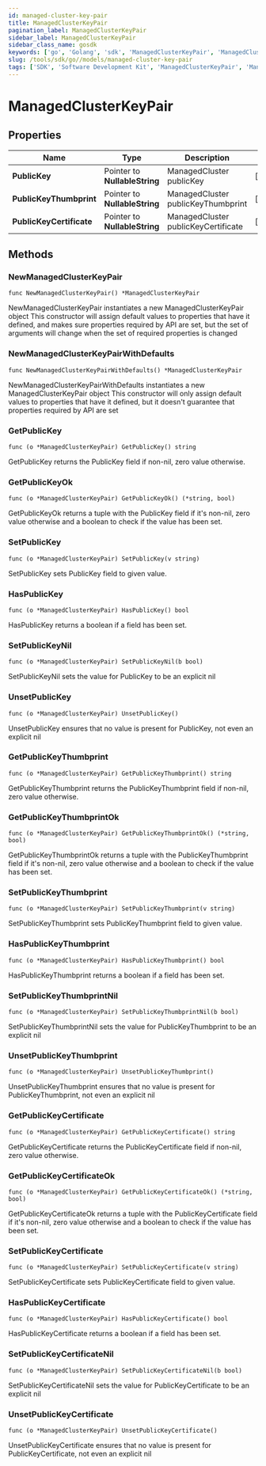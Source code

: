 ```yaml
---
id: managed-cluster-key-pair
title: ManagedClusterKeyPair
pagination_label: ManagedClusterKeyPair
sidebar_label: ManagedClusterKeyPair
sidebar_class_name: gosdk
keywords: ['go', 'Golang', 'sdk', 'ManagedClusterKeyPair', 'ManagedClusterKeyPair'] 
slug: /tools/sdk/go//models/managed-cluster-key-pair
tags: ['SDK', 'Software Development Kit', 'ManagedClusterKeyPair', 'ManagedClusterKeyPair']
---
```


# ManagedClusterKeyPair

## Properties

Name | Type | Description | Notes
------------ | ------------- | ------------- | -------------
**PublicKey** | Pointer to **NullableString** | ManagedCluster publicKey | [optional] 
**PublicKeyThumbprint** | Pointer to **NullableString** | ManagedCluster publicKeyThumbprint | [optional] 
**PublicKeyCertificate** | Pointer to **NullableString** | ManagedCluster publicKeyCertificate | [optional] 

## Methods

### NewManagedClusterKeyPair

`func NewManagedClusterKeyPair() *ManagedClusterKeyPair`

NewManagedClusterKeyPair instantiates a new ManagedClusterKeyPair object
This constructor will assign default values to properties that have it defined,
and makes sure properties required by API are set, but the set of arguments
will change when the set of required properties is changed

### NewManagedClusterKeyPairWithDefaults

`func NewManagedClusterKeyPairWithDefaults() *ManagedClusterKeyPair`

NewManagedClusterKeyPairWithDefaults instantiates a new ManagedClusterKeyPair object
This constructor will only assign default values to properties that have it defined,
but it doesn't guarantee that properties required by API are set

### GetPublicKey

`func (o *ManagedClusterKeyPair) GetPublicKey() string`

GetPublicKey returns the PublicKey field if non-nil, zero value otherwise.

### GetPublicKeyOk

`func (o *ManagedClusterKeyPair) GetPublicKeyOk() (*string, bool)`

GetPublicKeyOk returns a tuple with the PublicKey field if it's non-nil, zero value otherwise
and a boolean to check if the value has been set.

### SetPublicKey

`func (o *ManagedClusterKeyPair) SetPublicKey(v string)`

SetPublicKey sets PublicKey field to given value.

### HasPublicKey

`func (o *ManagedClusterKeyPair) HasPublicKey() bool`

HasPublicKey returns a boolean if a field has been set.

### SetPublicKeyNil

`func (o *ManagedClusterKeyPair) SetPublicKeyNil(b bool)`

 SetPublicKeyNil sets the value for PublicKey to be an explicit nil

### UnsetPublicKey
`func (o *ManagedClusterKeyPair) UnsetPublicKey()`

UnsetPublicKey ensures that no value is present for PublicKey, not even an explicit nil
### GetPublicKeyThumbprint

`func (o *ManagedClusterKeyPair) GetPublicKeyThumbprint() string`

GetPublicKeyThumbprint returns the PublicKeyThumbprint field if non-nil, zero value otherwise.

### GetPublicKeyThumbprintOk

`func (o *ManagedClusterKeyPair) GetPublicKeyThumbprintOk() (*string, bool)`

GetPublicKeyThumbprintOk returns a tuple with the PublicKeyThumbprint field if it's non-nil, zero value otherwise
and a boolean to check if the value has been set.

### SetPublicKeyThumbprint

`func (o *ManagedClusterKeyPair) SetPublicKeyThumbprint(v string)`

SetPublicKeyThumbprint sets PublicKeyThumbprint field to given value.

### HasPublicKeyThumbprint

`func (o *ManagedClusterKeyPair) HasPublicKeyThumbprint() bool`

HasPublicKeyThumbprint returns a boolean if a field has been set.

### SetPublicKeyThumbprintNil

`func (o *ManagedClusterKeyPair) SetPublicKeyThumbprintNil(b bool)`

 SetPublicKeyThumbprintNil sets the value for PublicKeyThumbprint to be an explicit nil

### UnsetPublicKeyThumbprint
`func (o *ManagedClusterKeyPair) UnsetPublicKeyThumbprint()`

UnsetPublicKeyThumbprint ensures that no value is present for PublicKeyThumbprint, not even an explicit nil
### GetPublicKeyCertificate

`func (o *ManagedClusterKeyPair) GetPublicKeyCertificate() string`

GetPublicKeyCertificate returns the PublicKeyCertificate field if non-nil, zero value otherwise.

### GetPublicKeyCertificateOk

`func (o *ManagedClusterKeyPair) GetPublicKeyCertificateOk() (*string, bool)`

GetPublicKeyCertificateOk returns a tuple with the PublicKeyCertificate field if it's non-nil, zero value otherwise
and a boolean to check if the value has been set.

### SetPublicKeyCertificate

`func (o *ManagedClusterKeyPair) SetPublicKeyCertificate(v string)`

SetPublicKeyCertificate sets PublicKeyCertificate field to given value.

### HasPublicKeyCertificate

`func (o *ManagedClusterKeyPair) HasPublicKeyCertificate() bool`

HasPublicKeyCertificate returns a boolean if a field has been set.

### SetPublicKeyCertificateNil

`func (o *ManagedClusterKeyPair) SetPublicKeyCertificateNil(b bool)`

 SetPublicKeyCertificateNil sets the value for PublicKeyCertificate to be an explicit nil

### UnsetPublicKeyCertificate
`func (o *ManagedClusterKeyPair) UnsetPublicKeyCertificate()`

UnsetPublicKeyCertificate ensures that no value is present for PublicKeyCertificate, not even an explicit nil

